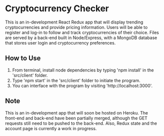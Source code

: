 # Cryptocurrency Checker
This is an in-development React Redux app that will display trending cryptocurrencies and provide pricing information. Users will be able to register and log-in to follow and track cryptocurrencies of their choice. Files are served by a back-end built in Node/Express, with a MongoDB database that stores user login and cryptocurrency preferences.

## How to Use
1. From terminal, install node dependencies by typing 'npm install' in the 'src/client' folder.
2. Type 'npm start' in the 'src/client' folder to initiate the program.
3. You can interface with the program by visiting 'http://localhost:3000'.

## Note
This is an in-development app that will soon be hosted on Heroku. The front-end and back-end have been partially merged, although the GET requests still need to be pushed to the back-end. Also, Redux state and the account page is currently a work in progress.
